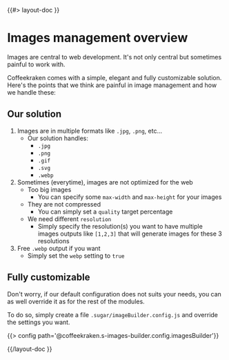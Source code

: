 <!--
/**
 * @name            Overview
 * @namespace       doc.images
 * @type            Markdown
 * @platform        md
 * @status          stable
 * @menu            Documentation / Images           /doc/images/overview
 *
 * @since           2.0.0
 * @author    Olivier Bossel <olivier.bossel@gmail.com> (https://olivierbossel.com)
 */
-->

{{#> layout-doc }}

# Images management overview

Images are central to web development. It's not only central but sometimes painful to work with.

Coffeekraken comes with a simple, elegant and fully customizable solution. Here's the points that we think are painful in image management and how we handle these:

## Our solution

1. Images are in multiple formats like `.jpg`, `.png`, etc...
    - Our solution handles:
        - `.jpg`
        - `.png`
        - `.gif`
        - `.svg`
        - `.webp`
2. Sometimes (everytime), images are not optimized for the web
    - Too big images
        - You can specify some `max-width` and `max-height` for your images
    - They are not compressed
        - You can simply set a `quality` target percentage
    - We need different `resolution`
        - Simply specify the resolution(s) you want to have multiple images outputs like `[1,2,3]` that will generate images for these 3 resolutions
3. Free `.webp` output if you want
    - Simply set the `webp` setting to `true`

## Fully customizable

Don't worry, if our default configuration does not suits your needs, you can as well override it as for the rest of the modules.

To do so, simply create a file `.sugar/imageBuilder.config.js` and override the settings you want.

{{> config path='@coffeekraken.s-images-builder.config.imagesBuilder'}}

{{/layout-doc }}
